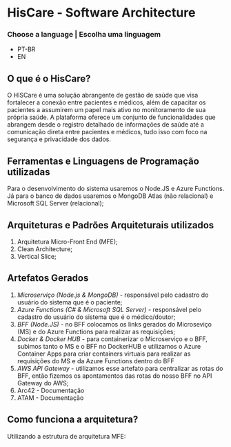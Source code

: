 # HisCare - Software Architecture
### Choose a language | Escolha uma linguagem
- PT-BR
- EN

## O que é o HisCare?
O HISCare é uma solução abrangente de gestão de saúde que visa fortalecer a conexão entre pacientes e médicos, além de capacitar os pacientes a assumirem um papel mais ativo no monitoramento de sua própria saúde. A plataforma oferece um conjunto de funcionalidades que abrangem desde o registro detalhado de informações de saúde até a comunicação direta entre pacientes e médicos, tudo isso com foco na segurança e privacidade dos dados.

## Ferramentas e Linguagens de Programação utilizadas

Para o desenvolvimento do sistema usaremos o Node.JS e Azure Functions. Já para o banco de dados usaremos o MongoDB Atlas (não relacional) e Microsoft SQL Server (relacional);


## Arquiteturas e Padrões Arquiteturais utilizados
1. Arquitetura Micro-Front End (MFE);
2. Clean Architecture;
3. Vertical Slice;

## Artefatos Gerados
1. *Microserviço (Node.js & MongoDB)* - responsável pelo cadastro do usuário do sistema que é o paciente;
2. *Azure Functions (C# & Microsoft SQL Server)* - responsável pelo cadastro do usuário do sistema que é o médico/doutor;
3. *BFF (Node.JS)* -  no BFF colocamos os links gerados do Microseviço (MS) e do Azure Functions para realizar as requisições;
4. *Docker & Docker HUB* - para containerizar o Microserviço e o BFF, subimos tanto o MS e o BFF no DockerHUB e utilizamos o Azure Container Apps para criar containers virtuais para realizar as requisições do MS e da Azure Functions dentro do BFF
5. *AWS API Gateway* - utilizamos esse artefato para centralizar as rotas do BFF, então fizemos os apontamentos das rotas do nosso BFF no API Gateway do AWS;
6. Arc42 - Documentação
7. ATAM - Documentação

## Como funciona a arquitetura?
Utilizando a estrutura de arquitetura MFE:

